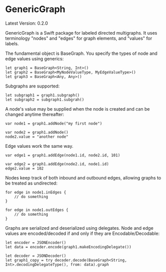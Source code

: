 # GenericGraph

Latest Version: 0.2.0

GenericGraph is a Swift package for labeled directed multigraphs. It uses terminology "nodes" and "edges" for graph elements, and "values" for labels.


The fundamental object is BaseGraph. You specify the types of node and edge values using generics:

```
let graph1 = BaseGraph<String, Int>()
let graph2 = BaseGraph<MyNodeValueType, MyEdgeValueType>()
let graph3 = BaseGraph<Any, Any>()
```

Subgraphs are supported:
```
let subgraph1 = graph1.subgraph()
let subgraph2 = subgraph1.subgrah()
```

A node's value may be supplied when the node is created and can be changed anytime thereafter:

```
var node1 = graph1.addNode("my first node")

var node2 = graph1.addNode()
node2.value = "another node"
```

Edge values work the same way.

```
var edge1 = graph1.addEdge(node1.id, node2.id, 101)

var edge2 = graph1.addEdge(node2.id, node1.id)
edge2.value = 102
```

Nodes keep track of both inbound and outbound edges, allowing graphs to be treated as undirected:

```
for edge in node1.inEdges {
    // do something 
}

for edge in node1.outEdges {
    // do something 
}
```

Graphs are serialized and deserialized using delegates. Node and edge values are encoded/decoded if and only if they are Encodable/Decodable:

```
let encoder = JSONEncoder()
let data = encoder.encode(graph1.makeEncodingDelegate())

let decoder = JSONDecoder()
let graph1_copy = try decoder.decode(BaseGraph<String, Int>.decodingDelegateType(), from: data).graph
```

